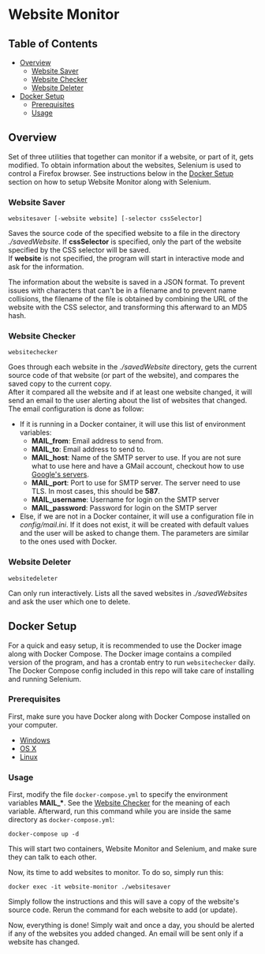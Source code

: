 # Website Monitor

## Table of Contents
  * [Overview](#overview)
    + [Website Saver](#website-saver)
    + [Website Checker](#website-checker)
    + [Website Deleter](#website-deleter)
  * [Docker Setup](#docker-setup)
    + [Prerequisites](#prerequisites)
    + [Usage](#usage)

## Overview
Set of three utilities that together can monitor if a website, or part of it, gets modified. To obtain information about the websites, Selenium is used to control a Firefox browser. See instructions below in the [Docker Setup](#docker-setup) section on how to setup Website Monitor along with Selenium.

### Website Saver
```shell
websitesaver [-website website] [-selector cssSelector] 
```

Saves the source code of the specified website to a file in the directory *./savedWebsite*. If **cssSelector** is specified, only the part of the website specified by the CSS selector will be saved.  
If **website** is not specified, the program will start in interactive mode and ask for the information.

The information about the website is saved in a JSON format. To prevent issues with characters that can't be in a filename and to prevent name collisions, the filename of the file is obtained by combining the URL of the website with the CSS selector, and transforming this afterward to an MD5 hash.

### Website Checker
```shell
websitechecker
```

Goes through each website in the *./savedWebsite* directory, gets the current source code of that website (or part of the website), and compares the saved copy to the current copy.  
After it compared all the website and if at least one website changed, it will send an email to the user alerting about the list of websites that changed. The email configuration is done as follow:

* If it is running in a Docker container, it will use this list of environment  variables:
    - **MAIL_from**: Email address to send from.
    - **MAIL_to**: Email address to send to.
    - **MAIL_host**: Name of the SMTP server to use. If you are not sure what to use here and have a GMail account, checkout how to use [Google's servers](https://support.google.com/a/answer/176600?hl=en).
    - **MAIL_port**: Port to use for SMTP server. The server need to use TLS. In most cases, this should be **587**.
    - **MAIL_username**: Username for login on the SMTP server
    - **MAIL_password**: Password for login on the SMTP server
* Else, if we are not in a Docker container, it will use a configuration file in *config/mail.ini*. If it does not exist, it will be created with default values and the user will be asked to change them. The parameters are similar to the ones used with Docker. 
    

### Website Deleter

```
websitedeleter
```

Can only run interactively. Lists all the saved websites in *./savedWebsites* and ask the user which one to delete.

## Docker Setup

For a quick and easy setup, it is recommended to use the Docker image along with Docker Compose. The Docker image contains a compiled version of the program, and has a crontab entry to run `websitechecker` daily. The Docker Compose config included in this repo will take care of installing and running Selenium.

### Prerequisites

First, make sure you have Docker along with Docker Compose installed on your computer.

* [Windows](https://docs.docker.com/windows/started)
* [OS X](https://docs.docker.com/mac/started/)
* [Linux](https://docs.docker.com/linux/started/)

### Usage
First, modify the file `docker-compose.yml` to specify the environment variables **MAIL_\***. See the [Website Checker](#website-checker) for the meaning of each variable. Afterward, run this command while you are inside the same directory as `docker-compose.yml`:
```shell
docker-compose up -d
```
This will start two containers, Website Monitor and Selenium, and make sure they can talk to each other.

Now, its time to add websites to monitor. To do so, simply run this:
```
docker exec -it website-monitor ./websitesaver
```
Simply follow the instructions and this will save a copy of the website's source code. Rerun the command for each website to add (or update).

Now, everything is done! Simply wait and once a day, you should be alerted if any of the websites you added changed. An email will be sent only if a website has changed.

